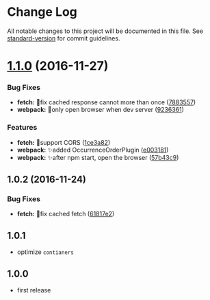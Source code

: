 # Change Log

All notable changes to this project will be documented in this file. See [standard-version](https://github.com/conventional-changelog/standard-version) for commit guidelines.

<a name="1.1.0"></a>
# [1.1.0](https://github.com/vivaxy/react-scaffold/compare/v1.0.2...v1.1.0) (2016-11-27)


### Bug Fixes

* **fetch:** :bug:fix cached response cannot  more than once ([7883557](https://github.com/vivaxy/react-scaffold/commit/7883557))
* **webpack:** :bug:only open browser when dev server ([9236361](https://github.com/vivaxy/react-scaffold/commit/9236361))


### Features

* **fetch:** :art:support CORS ([1ce3a82](https://github.com/vivaxy/react-scaffold/commit/1ce3a82))
* **webpack:** :sparkles:added OccurrenceOrderPlugin ([e003181](https://github.com/vivaxy/react-scaffold/commit/e003181))
* **webpack:** :sparkles:after npm start, open the browser ([57b43c9](https://github.com/vivaxy/react-scaffold/commit/57b43c9))



<a name="1.0.2"></a>
## 1.0.2 (2016-11-24)


### Bug Fixes

* **fetch:** :bug:fix cached fetch ([61817e2](https://github.com/vivaxy/react-scaffold/commit/61817e2))



## 1.0.1

* optimize `contianers`

## 1.0.0

* first release
